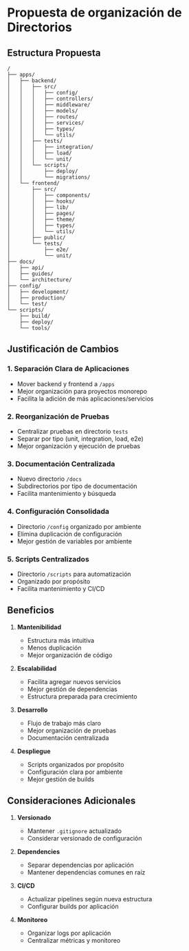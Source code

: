 # Propuesta de organización de Directorios

## Estructura Propuesta

```
/
├── apps/
│   ├── backend/
│   │   ├── src/
│   │   │   ├── config/
│   │   │   ├── controllers/
│   │   │   ├── middleware/
│   │   │   ├── models/
│   │   │   ├── routes/
│   │   │   ├── services/
│   │   │   ├── types/
│   │   │   └── utils/
│   │   ├── tests/
│   │   │   ├── integration/
│   │   │   ├── load/
│   │   │   └── unit/
│   │   └── scripts/
│   │       ├── deploy/
│   │       └── migrations/
│   └── frontend/
│       ├── src/
│       │   ├── components/
│       │   ├── hooks/
│       │   ├── lib/
│       │   ├── pages/
│       │   ├── theme/
│       │   ├── types/
│       │   └── utils/
│       ├── public/
│       └── tests/
│           ├── e2e/
│           └── unit/
├── docs/
│   ├── api/
│   ├── guides/
│   └── architecture/
├── config/
│   ├── development/
│   ├── production/
│   └── test/
└── scripts/
    ├── build/
    ├── deploy/
    └── tools/
```

## Justificación de Cambios

### 1. Separación Clara de Aplicaciones

- Mover backend y frontend a `/apps`
- Mejor organización para proyectos monorepo
- Facilita la adición de más aplicaciones/servicios

### 2. Reorganización de Pruebas

- Centralizar pruebas en directorio `tests`
- Separar por tipo (unit, integration, load, e2e)
- Mejor organización y ejecución de pruebas

### 3. Documentación Centralizada

- Nuevo directorio `/docs`
- Subdirectorios por tipo de documentación
- Facilita mantenimiento y búsqueda

### 4. Configuración Consolidada

- Directorio `/config` organizado por ambiente
- Elimina duplicación de configuración
- Mejor gestión de variables por ambiente

### 5. Scripts Centralizados

- Directorio `/scripts` para automatización
- Organizado por propósito
- Facilita mantenimiento y CI/CD

## Beneficios

1. **Mantenibilidad**

   - Estructura más intuitiva
   - Menos duplicación
   - Mejor organización de código

2. **Escalabilidad**

   - Facilita agregar nuevos servicios
   - Mejor gestión de dependencias
   - Estructura preparada para crecimiento

3. **Desarrollo**

   - Flujo de trabajo más claro
   - Mejor organización de pruebas
   - Documentación centralizada

4. **Despliegue**
   - Scripts organizados por propósito
   - Configuración clara por ambiente
   - Mejor gestión de builds

## Consideraciones Adicionales

1. **Versionado**

   - Mantener `.gitignore` actualizado
   - Considerar versionado de configuración

2. **Dependencies**

   - Separar dependencias por aplicación
   - Mantener dependencias comunes en raíz

3. **CI/CD**

   - Actualizar pipelines según nueva estructura
   - Configurar builds por aplicación

4. **Monitoreo**
   - Organizar logs por aplicación
   - Centralizar métricas y monitoreo

